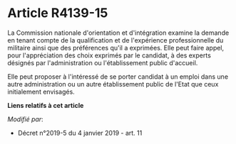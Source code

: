 # Article R4139-15

La Commission nationale d'orientation et d'intégration examine la demande en tenant compte de la qualification et de
l'expérience professionnelle du militaire ainsi que des préférences qu'il a exprimées. Elle peut faire appel, pour
l'appréciation des choix exprimés par le candidat, à des experts désignés par l'administration ou l'établissement public
d'accueil. 

Elle peut proposer à l'intéressé de se porter candidat à un emploi dans une autre administration ou un autre établissement
public de l'Etat que ceux initialement envisagés.

**Liens relatifs à cet article**

_Modifié par_:

  - Décret n°2019-5 du 4 janvier 2019 - art. 11
